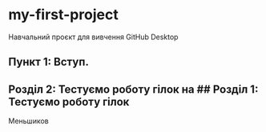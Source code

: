 # my-first-project
Навчальний проєкт для вивчення GitHub Desktop


## Пункт 1: Вступ.

## Розділ 2: Тестуємо роботу гілок на ## Розділ 1: Тестуємо роботу гілок


Меньшиков

